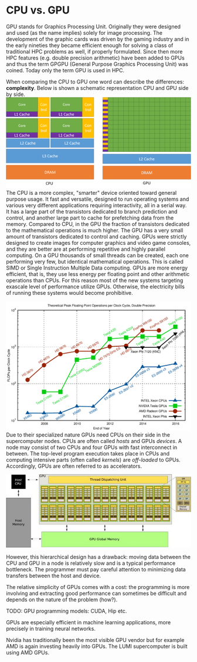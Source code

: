 # CPU vs. GPU

GPU stands for Graphics Processing Unit. Originally they were designed and used (as the name implies) solely for image processing. The development of the graphic cards was driven by the gaming industry and in the early nineties they became efficient enough for solving a class of traditional HPC problems as well,  if properly formulated.  Since then more HPC features (e.g. double precision arithmetic) have been added to GPUs and thus the term GPGPU (General Purpose Graphics Processing Unit) was coined. Today only the term GPU is used in HPC. 

When comparing the CPU to GPU one word can describe the differences: **complexity**. Below is shown a schematic representation CPU and GPU side by side.  
![CPU vs. GPU. Arithmetic Units](Images/CPU_vs_GPU_alu.png)
The CPU is a more complex, "smarter" device oriented toward general purpose usage. It fast and versatile, designed to run operating systems and various very different applications requiring interactivity, all in a serial way.  It has a large part of the transistors dedicated to branch prediction and control,  and another large part to cache for prefetching data from the memory. Compared to CPU, in the GPU the fraction of transistors dedicated to the mathematical operations is much higher. The GPU has a very small amount of transistors dedicated to control and caching. GPUs were strictly designed to create images for computer graphics and video game consoles, and they are better are at performing repetitive and highly parallel computing.  On a GPU thousands of small threads can be created, each one performing very few, but identical mathematical operations. This is called SIMD or Single Instruction Multiple Data computing. GPUs are more energy efficient, that is, they use less energy per floating point and other arithmetic operations than CPUs. For this reason most of the new systems targeting exascale level of performance utilize GPUs. Otherwise, the electricity bills of running these systems would become prohibitive.

![CPU vs. GPU. Performance](Images/flops-per-cycle-dp.png)
Due to their specialized nature GPUs need CPUs on their side in the supercomputer nodes. CPUs are often called *hosts* and GPUs *devices*. A node may consist of two CPUs and four GPUs with fast interconnect in between. The top-level program execution takes place in CPUs and computing intensive parts (often called *kernels*) are *off-loaded* to GPUs. Accordingly, GPUs are often referred to as accelerators.

![CUDA Enabled Node](Images/cuda_hrdw.jpeg)

However, this hierarchical design has a drawback: moving data between the CPU and GPU in a node is relatively slow and is a typical performance bottleneck. The programmer must pay careful attention to minimizing data transfers between the host and device.

The relative simplicity of GPUs comes with a cost: the programming is more involving and extracting good performance can sometimes be difficult and depends on the nature of the problem (how?).

TODO: GPU programming models: CUDA, Hip etc.

GPUs are especially efficient in machine learning applications, more precisely in training neural networks.

Nvidia has traditionally been the most visible GPU vendor but for example AMD is again investing heavily into GPUs. The LUMI supercomputer is built using AMD GPUs. 
